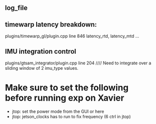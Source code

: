 ## log_file

## timewarp latency breakdown:
plugins/timewarp_gl/plugin.cpp line 846 latency_rtd, latency_mtd ...

## IMU integration control
plugins/gtsam_integrator/plugin.cpp line 204 //// Need to integrate over a sliding window of 2 imu_type values.

# Make sure to set the following before running exp on Xavier
* jtop: set the power mode from the GUI or here
* jtop: jetson_clocks has to run to fix frequency (6 ctrl in jtop)